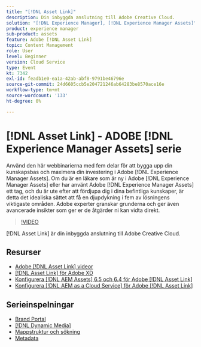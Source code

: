 ```yaml
---
title: "[!DNL Asset Link]"
description: Din inbyggda anslutning till Adobe Creative Cloud.
solution: "[!DNL Experience Manager], [!DNL Experience Manager Assets]"
product: experience manager
sub-product: assets
feature: Adobe [!DNL Asset Link]
topic: Content Management
role: User
level: Beginner
version: Cloud Service
type: Event
kt: 7342
exl-id: feadb1e0-ea1a-42ab-abf8-9791be46796e
source-git-commit: 24d6605ccb5e204721246ab64283be8570ace16e
workflow-type: tm+mt
source-wordcount: '133'
ht-degree: 0%

---
```


# [!DNL Asset Link] - ADOBE [!DNL Experience Manager Assets] serie

Använd den här webbinarierna med fem delar för att bygga upp din kunskapsbas och maximera din investering i Adobe [!DNL Experience Manager Assets]. Om du är en läkare som är ny i Adobe [!DNL Experience Manager Assets] eller har använt Adobe [!DNL Experience Manager Assets] ett tag, och du är ute efter att fördjupa dig i dina befintliga kunskaper, är detta det idealiska sättet att få en djupdykning i fem av lösningens viktigaste områden. Adobe experter granskar grunderna och ger även avancerade insikter som ger er de åtgärder ni kan vidta direkt.

>[!VIDEO](https://video.tv.adobe.com/v/332127/?quality=12&learn=on&hidetitle=true)

[!DNL Asset Link] är din inbyggda anslutning till Adobe Creative Cloud.

## Resurser

* [Adobe [!DNL Asset Link] videor](https://experienceleague.adobe.com/docs/experience-manager-learn/assets/adobe-asset-link/launch-adobe-asset-link.html)
* [[!DNL Asset Link] för Adobe XD](https://helpx.adobe.com/enterprise/admin-guide.html/enterprise/using/adobe-asset-link-for-xd.ug.html)
* [Konfigurera [!DNL AEM Assets] 6.5 och 6.4 för Adobe [!DNL Asset Link]](https://helpx.adobe.com/enterprise/using/configure-aem-assets-6-for-asset-link.html)
* [Konfigurera [!DNL AEM as a Cloud Service] för Adobe [!DNL Asset Link]](https://helpx.adobe.com/enterprise/admin-guide.html/enterprise/using/configure-aem-assets-for-asset-link.ug.html)

## Serieinspelningar

* [Brand Portal](brand-portal.md)
* [[!DNL Dynamic Media]](dynamic-media.md)
* [Mappstruktur och sökning](folder-structure-search.md)
* [Metadata](metadata.md)

